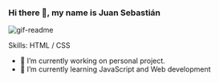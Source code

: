 ### Hi there 👋, my name is Juan Sebastián
![gif-readme](https://github.com/soyjuanbenitez/soyjuanbenitez/assets/45110269/3ed59986-6fb5-4044-9c68-50d3fe40b760)

Skills: HTML / CSS

- 🔭 I’m currently working on personal project. 
- 🌱 I’m currently learning JavaScript and Web development 
